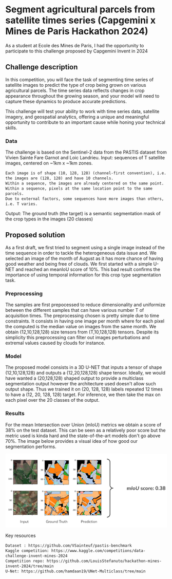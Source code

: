 # Segment agricultural parcels from satellite times series (Capgemini x Mines de Paris Hackathon 2024)

As a student at Ecole des Mines de Paris, I had the opportunity to participate to this challenge proposed by Capgemini Invent in 2024

## Challenge description

In this competition, you will face the task of segmenting time series of satellite images to predict the type of crop being grown on various agricultural parcels. The time series data reflects changes in crop appearance throughout the growing season, and your model will need to capture these dynamics to produce accurate predictions.

This challenge will test your ability to work with time series data, satellite imagery, and geospatial analytics, offering a unique and meaningful opportunity to contribute to an important cause while honing your technical skills.

### Data
The challenge is based on the Sentinel-2 data from the PASTIS dataset from Vivien Sainte Fare Garnot and Loic Landrieu.
Input: sequences of T satellite images, centered on ~1km x ~1km zones.

    Each image is of shape (10, 128, 128) (channel-first convention), i.e. the images are (128, 128) and have 10 channels.
    Within a sequence, the images are already centered on the same point. Within a sequence, pixels at the same location point to the same parcels.
    Due to external factors, some sequences have more images than others, i.e. T varies.

Output: The ground truth (the target) is a semantic segmentation mask of the crop types in the images (20 classes)

## Proposed solution
As a first draft, we first tried to segment using a single image instead of the time sequence in order to tackle the heterogeneous data issue and. We selected an image of the month of August as it has more chance of having good weather and being free of clouds. We first started with a simple U-NET and reached an meanIoU score of 10%. This bad result confirms the importance of using temporal information for this crop type segmentation task.

### Preprocessing
The samples are first prepocessed to reduce dimensionality and uniformize between the different samples that can have various number T of acquisition times.
The preprocessing chosen is pretty simple due to time constraints. It consists in having one image per month where for each pixel the computed is the median value on images from the same month.
We obtain (12,10,128,128) size tensors from (T,10,128,128) tensors.
Despite its simplicity this preprocessing can filter out images perturbations and extremal values caused by clouds for instance.

### Model
The proposed model consists in a 3D U-NET that inputs a tensor of shape (12,10,128,128) and outputs a (12,20,128,128) shape tensor. Ideally, we would have wanted a (20,128,128) shaped output to provide a multiclass segmentation output however the architecture used doesn't allow such output shape. Thus we trained it on (20, 128, 128) labels repeated 12 times to have a (12, 20, 128, 128) target. For inference, we then take the max on each pixel over the 20 classes of the output.

### Results
For the mean Intersection over Union (mIoU) metrics we obtain a score of 38% on the test dataset.
This can be seen as a relatively poor score but the metric used is kinda hard and the state-of-the-art models don't go above 70%. 
The image below provides a visual idea of how good our segmentation performs.

![Results image](img/crop_segmentation_example.png)

Key resources

    Dataset : https://github.com/VSainteuf/pastis-benchmark
    Kaggle competition: https://www.kaggle.com/competitions/data-challenge-invent-mines-2024
    Competition repo: https://github.com/LouisStefanuto/hackathon-mines-invent-2024/tree/main
    U-Net: https://github.com/hamdaan19/UNet-Multiclass/tree/main
